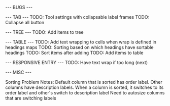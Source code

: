 --- BUGS ---

--- TAB ---
TODO: Tool settings with collapsable label frames
TODO: Collapse all button

--- TREE ---
TODO: Add items to tree

--- TABLE ---
TODO: Add text wrapping to cells when wrap is defined in headings maps
TODO: Sorting based on which headings have sortable headings
TODO: Sort items after adding
TODO: Add items to table

--- RESPONSIVE ENTRY ---
TODO: Have text wrap if too long (next)

--- MISC ---

Sorting Problem Notes:
Default column that is sorted has order label.
Other columns have description labels.
When a column is sorted, it switches to its order label and other's switch to description label
Need to autosize columns that are switching labels
